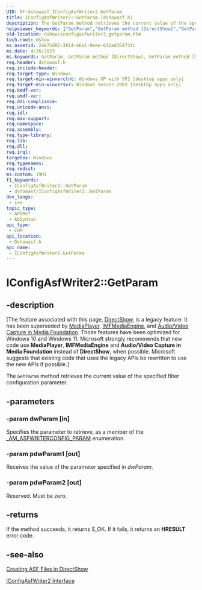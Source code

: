 ```yaml
---
UID: NF:dshowasf.IConfigAsfWriter2.GetParam
title: IConfigAsfWriter2::GetParam (dshowasf.h)
description: The GetParam method retrieves the current value of the specified filter configuration parameter.
helpviewer_keywords: ["GetParam","GetParam method [DirectShow]","GetParam method [DirectShow]","IConfigAsfWriter2 interface","IConfigAsfWriter2 interface [DirectShow]","GetParam method","IConfigAsfWriter2.GetParam","IConfigAsfWriter2::GetParam","IConfigAsfWriter2GetParam","dshow.iconfigasfwriter2_getparam","dshowasf/IConfigAsfWriter2::GetParam"]
old-location: dshow\iconfigasfwriter2_getparam.htm
tech.root: dshow
ms.assetid: 2a875d02-3814-46a1-9eee-61bad36475fc
ms.date: 4/26/2023
ms.keywords: GetParam, GetParam method [DirectShow], GetParam method [DirectShow],IConfigAsfWriter2 interface, IConfigAsfWriter2 interface [DirectShow],GetParam method, IConfigAsfWriter2.GetParam, IConfigAsfWriter2::GetParam, IConfigAsfWriter2GetParam, dshow.iconfigasfwriter2_getparam, dshowasf/IConfigAsfWriter2::GetParam
req.header: dshowasf.h
req.include-header: 
req.target-type: Windows
req.target-min-winverclnt: Windows XP with SP2 [desktop apps only]
req.target-min-winversvr: Windows Server 2003 [desktop apps only]
req.kmdf-ver: 
req.umdf-ver: 
req.ddi-compliance: 
req.unicode-ansi: 
req.idl: 
req.max-support: 
req.namespace: 
req.assembly: 
req.type-library: 
req.lib: 
req.dll: 
req.irql: 
targetos: Windows
req.typenames: 
req.redist: 
ms.custom: 19H1
f1_keywords:
 - IConfigAsfWriter2::GetParam
 - dshowasf/IConfigAsfWriter2::GetParam
dev_langs:
 - c++
topic_type:
 - APIRef
 - kbSyntax
api_type:
 - COM
api_location:
 - Dshowasf.h
api_name:
 - IConfigAsfWriter2.GetParam
---
```


# IConfigAsfWriter2::GetParam


## -description

\[The feature associated with this page, [DirectShow](/windows/win32/directshow/directshow), is a legacy feature. It has been superseded by [MediaPlayer](/uwp/api/Windows.Media.Playback.MediaPlayer), [IMFMediaEngine](/windows/win32/api/mfmediaengine/nn-mfmediaengine-imfmediaengine), and [Audio/Video Capture in Media Foundation](windows/win32/medfound/audio-video-capture-in-media-foundation). Those features have been optimized for Windows 10 and Windows 11. Microsoft strongly recommends that new code use **MediaPlayer**, **IMFMediaEngine** and **Audio/Video Capture in Media Foundation** instead of **DirectShow**, when possible. Microsoft suggests that existing code that uses the legacy APIs be rewritten to use the new APIs if possible.\]

The <code>GetParam</code> method retrieves the current value of the specified filter configuration parameter.

## -parameters

### -param dwParam [in]

Specifies the parameter to retrieve, as a member of the <a href="/previous-versions/windows/desktop/legacy/dd758054(v=vs.85)">_AM_ASFWRITERCONFIG_PARAM</a> enumeration.

### -param pdwParam1 [out]

Receives the value of the parameter specified in <i>dwParam</i>.

### -param pdwParam2 [out]

Reserved. Must be zero.

## -returns

If the method succeeds, it returns S_OK. If it fails, it returns an <b>HRESULT</b> error code.

## -see-also

<a href="/windows/desktop/DirectShow/creating-asf-files-in-directshow">Creating ASF Files in DirectShow</a>



<a href="/windows/desktop/api/dshowasf/nn-dshowasf-iconfigasfwriter2">IConfigAsfWriter2 Interface</a>